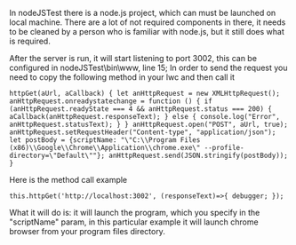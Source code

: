 In nodeJSTest there is a node.js project, which can must be launched on local machine. There are a lot of not required components in there, it needs to be cleaned by a person who is familiar with node.js, but it still does what is required.

After the server is run, it will start listening to port 3002, this can be configured in nodeJSTest\bin\www, line 15;
In order to send the request you need to copy the following method in your lwc and then call it


`httpGet(aUrl, aCallback)
 {
     let anHttpRequest = new XMLHttpRequest();
     anHttpRequest.onreadystatechange = function () {
         if (anHttpRequest.readyState === 4 && anHttpRequest.status === 200) {
             aCallback(anHttpRequest.responseText);
         } else {
             console.log("Error", anHttpRequest.statusText);
         }
     }
     anHttpRequest.open("POST", aUrl, true);
     anHttpRequest.setRequestHeader("Content-type", "application/json");
     let postBody = {scriptName: "\"C:\\Program Files (x86)\\Google\\Chrome\\Application\\chrome.exe\" --profile-directory=\"Default\""};
     anHttpRequest.send(JSON.stringify(postBody));
 }`
    
	
Here is the method call example

`this.httpGet('http://localhost:3002', (responseText)=>{
            debugger;
        });`
		
		
		
What it will do is: it will launch the program, which you specify in the "scriptName" param, in this particular example it will launch chrome browser from your program files directory.
		